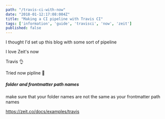 ```yaml
---
path: "/travis-ci-with-now"
date: "2018-01-12:17:08:004Z"
title: "Making a CI pipeline with Travis CI"
tags: ['information', 'guide', 'travisci', 'now', 'zeit']
published: false
---
```


I thought I'd set up this blog with some sort of pipeline

I love Zeit's now

Travis 👌

Tried now pipline 💩

##### folder and frontmatter path names

make sure that your folder names are not the same as your frontmatter
path names

https://zeit.co/docs/examples/travis
